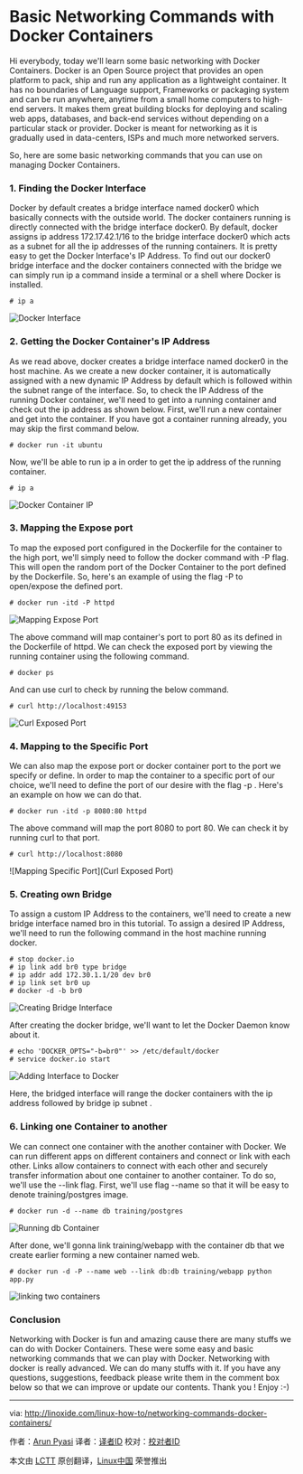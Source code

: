 Basic Networking Commands with Docker Containers
================================================================================
Hi everybody, today we'll learn some basic networking with Docker Containers. Docker is an Open Source project that provides an open platform to pack, ship and run any application as a lightweight container. It has no boundaries of Language support, Frameworks or packaging system and can be run anywhere, anytime from a small home computers to high-end servers. It makes them great building blocks for deploying and scaling web apps, databases, and back-end services without depending on a particular stack or provider. Docker is meant for networking as it is gradually used in data-centers, ISPs and much more networked servers.

So, here are some basic networking commands that you can use on managing Docker Containers.

### 1. Finding the Docker Interface ###

Docker by default creates a bridge interface named docker0 which basically connects with the outside world. The docker containers running is directly connected with the bridge interface docker0. By default, docker assigns ip address 172.17.42.1/16 to the bridge interface docker0 which acts as a subnet for all the ip addresses of the running containers. It is pretty easy to get the Docker Interface's IP Address. To find out our docker0 bridge interface and the docker containers connected with the bridge we can simply run ip a command inside a terminal or a shell where Docker is installed.

    # ip a

![Docker Interface](http://blog.linoxide.com/wp-content/uploads/2015/05/docker-interface.png)

### 2. Getting the Docker Container's IP Address ###

As we read above, docker creates a bridge interface named docker0 in the host machine. As we create a new docker container, it is automatically assigned with a new dynamic IP Address by default which is followed within the subnet range of the interface. So, to check the IP Address of the running Docker container, we'll need to get into a running container and check out the ip address as shown below. First, we'll run a new container and get into the container. If you have got a container running already, you may skip the first command below.

    # docker run -it ubuntu

Now, we'll be able to run ip a in order to get the ip address of the running container.

    # ip a

![Docker Container IP](http://blog.linoxide.com/wp-content/uploads/2015/05/docker-container-ip.png)

### 3. Mapping the Expose port ###

To map the exposed port configured in the Dockerfile for the container to the high port, we'll simply need to follow the docker command with -P flag. This will open the random port of the Docker Container to the port defined by the Dockerfile. So, here's an example of using the flag -P to open/expose the defined port.

    # docker run -itd -P httpd

![Mapping Expose Port](http://blog.linoxide.com/wp-content/uploads/2015/05/mapping-expose-port.png)

The above command will map container's port to port 80 as its defined in the Dockerfile of httpd. We can check the exposed port by viewing the running container using the following command.

    # docker ps

And can use curl to check by running the below command.

    # curl http://localhost:49153

![Curl Exposed Port](http://blog.linoxide.com/wp-content/uploads/2015/05/curl-exposed-port-e1431034586219.png)

### 4. Mapping to the Specific Port ###

We can also map the expose port or docker container port to the port we specify or define. In order to map the container to a specific port of our choice, we'll need to define the port of our desire with the flag -p . Here's an example on how we can do that.

    # docker run -itd -p 8080:80 httpd

The above command will map the port 8080 to port 80. We can check it by running curl to that port.

    # curl http://localhost:8080

![Mapping Specific Port](Curl Exposed Port)

### 5. Creating own Bridge ###

To assign a custom IP Address to the containers, we'll need to create a new bridge interface named bro in this tutorial. To assign a desired IP Address, we'll need to run the following command in the host machine running docker.

    # stop docker.io
    # ip link add br0 type bridge
    # ip addr add 172.30.1.1/20 dev br0
    # ip link set br0 up
    # docker -d -b br0

![Creating Bridge Interface](http://blog.linoxide.com/wp-content/uploads/2015/05/creating-bridge-interface.png)

After creating the docker bridge, we'll want to let the Docker Daemon know about it.

    # echo 'DOCKER_OPTS="-b=br0"' >> /etc/default/docker
    # service docker.io start

![Adding Interface to Docker](http://blog.linoxide.com/wp-content/uploads/2015/05/adding-interface-to-docker.png)

Here, the bridged interface will range the docker containers with the ip address followed by bridge ip subnet .

### 6. Linking one Container to another ###

We can connect one container with the another container with Docker. We can run different apps on different containers and connect or link with each other. Links allow containers to connect with each other and securely transfer information about one container to another container. To do so, we'll use the  --link flag. First, we'll use flag --name so that it will be easy to denote training/postgres image.

    # docker run -d --name db training/postgres

![Running db Container](http://blog.linoxide.com/wp-content/uploads/2015/05/running-db-container.png)

After done, we'll gonna link training/webapp with the container db that we create earlier forming a new container named web.

    # docker run -d -P --name web --link db:db training/webapp python app.py

![linking two containers](http://blog.linoxide.com/wp-content/uploads/2015/05/linking-two-containers.png)

### Conclusion ###

Networking with Docker is fun and amazing cause there are many stuffs we can do with Docker Containers. These were some easy and basic networking commands that we can play with Docker. Networking with docker is really advanced. We can do many stuffs with it. If you have any questions, suggestions, feedback please write them in the comment box below so that we can improve or update our contents. Thank you ! Enjoy :-)

--------------------------------------------------------------------------------

via: http://linoxide.com/linux-how-to/networking-commands-docker-containers/

作者：[Arun Pyasi][a]
译者：[译者ID](https://github.com/译者ID)
校对：[校对者ID](https://github.com/校对者ID)

本文由 [LCTT](https://github.com/LCTT/TranslateProject) 原创翻译，[Linux中国](https://linux.cn/) 荣誉推出

[a]:http://linoxide.com/author/arunp/